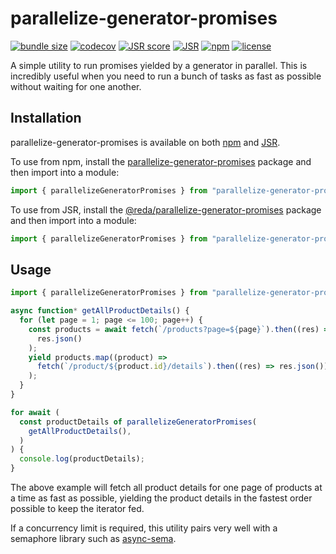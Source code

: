 # parallelize-generator-promises

[![bundle size](https://pkg-size.dev/badge/bundle/553)](https://pkg-size.dev/parallelize-generator-promises)
[![codecov](https://codecov.io/gh/redabacha/parallelize-generator-promises/graph/badge.svg?token=43rmo14Sa3)](https://codecov.io/gh/redabacha/parallelize-generator-promises)
[![JSR score](https://jsr.io/badges/@reda/parallelize-generator-promises/score)](https://jsr.io/@reda/parallelize-generator-promises/score)
[![JSR](https://jsr.io/badges/@reda/parallelize-generator-promises)](https://jsr.io/@reda/parallelize-generator-promises)
[![npm](https://shields.io/npm/v/parallelize-generator-promises)](https://www.npmjs.com/package/parallelize-generator-promises)
[![license](https://shields.io/github/license/redabacha/parallelize-generator-promises)](https://github.com/redabacha/parallelize-generator-promises/blob/main/LICENSE)

A simple utility to run promises yielded by a generator in parallel. This is
incredibly useful when you need to run a bunch of tasks as fast as possible
without waiting for one another.

## Installation

parallelize-generator-promises is available on both
[npm](https://www.npmjs.com/package/parallelize-generator-promises) and
[JSR](https://jsr.io/@reda/parallelize-generator-promises).

To use from npm, install the
[parallelize-generator-promises](https://www.npmjs.com/package/parallelize-generator-promises)
package and then import into a module:

```js
import { parallelizeGeneratorPromises } from "parallelize-generator-promises";
```

To use from JSR, install the
[@reda/parallelize-generator-promises](https://jsr.io/@reda/parallelize-generator-promises)
package and then import into a module:

```js
import { parallelizeGeneratorPromises } from "parallelize-generator-promises";
```

## Usage

```js
import { parallelizeGeneratorPromises } from "parallelize-generator-promises";

async function* getAllProductDetails() {
  for (let page = 1; page <= 100; page++) {
    const products = await fetch(`/products?page=${page}`).then((res) =>
      res.json()
    );
    yield products.map((product) =>
      fetch(`/product/${product.id}/details`).then((res) => res.json())
    );
  }
}

for await (
  const productDetails of parallelizeGeneratorPromises(
    getAllProductDetails(),
  )
) {
  console.log(productDetails);
}
```

The above example will fetch all product details for one page of products at a
time as fast as possible, yielding the product details in the fastest order
possible to keep the iterator fed.

If a concurrency limit is required, this utility pairs very well with a
semaphore library such as [async-sema](https://github.com/vercel/async-sema).
